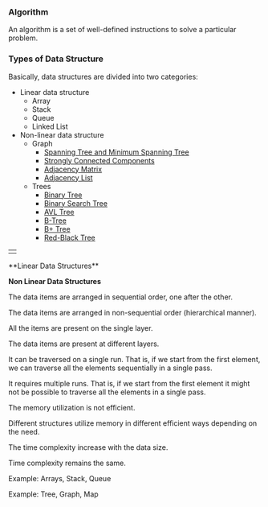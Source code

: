 ### Algorithm
An algorithm is a set of well-defined instructions to solve a particular problem.

### Types of Data Structure

Basically, data structures are divided into two categories:

-   Linear data structure
	- Array
	- Stack
	- Queue
	- Linked List
-   Non-linear data structure
	- Graph
		-   [Spanning Tree and Minimum Spanning Tree](https://www.programiz.com/dsa/spanning-tree-and-minimum-spanning-tree)
		-   [Strongly Connected Components](https://www.programiz.com/dsa/strongly-connected-components)
		-   [Adjacency Matrix](https://www.programiz.com/dsa/graph-adjacency-matrix)
		-   [Adjacency List](https://www.programiz.com/dsa/graph-adjacency-list)
	- Trees
		- [Binary Tree](https://www.programiz.com/dsa/binary-tree)
		-   [Binary Search Tree](https://www.programiz.com/dsa/binary-search-tree)
		-   [AVL Tree](https://www.programiz.com/dsa/avl-tree)
		-   [B-Tree](https://www.programiz.com/dsa/b-tree)
		-   [B+ Tree](https://www.programiz.com/dsa/b-plus-tree)
		-   [Red-Black Tree](https://www.programiz.com/dsa/red-black-tree)
<table>
<tr>
</tr>

<td>
</td>
</table>
**Linear Data Structures**

**Non Linear Data Structures**

The data items are arranged in sequential order, one after the other.

The data items are arranged in non-sequential order (hierarchical manner).

All the items are present on the single layer.

The data items are present at different layers.

It can be traversed on a single run. That is, if we start from the first element, we can traverse all the elements sequentially in a single pass.

It requires multiple runs. That is, if we start from the first element it might not be possible to traverse all the elements in a single pass.

The memory utilization is not efficient.

Different structures utilize memory in different efficient ways depending on the need.

The time complexity increase with the data size.

Time complexity remains the same.

Example: Arrays, Stack, Queue

Example: Tree, Graph, Map